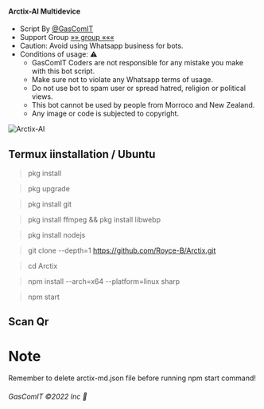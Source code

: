 #### Arctix-AI Multidevice 

- Script By [@GasComIT](https://gitHub.com/gascomit)
- Support Group [»» group «««](https://chat.whatsapp.com/J7CHUQ2WZbZ61tZTzJOjXY)
- Caution: Avoid using Whatsapp business for bots.
- Conditions of usage: ⚠️
    - GasComIT Coders are not responsible for any mistake you make with this bot script.
    - Make sure not to violate any Whatsapp terms of usage.
    - Do not use bot to spam user or spread hatred, religion or political views.
    - This bot cannot be used by people from Morroco and New Zealand.
    - Any image or code is subjected to copyright.
<img src="media/arctix.jpg" alt="Arctix-AI">

## Termux iinstallation / Ubuntu
> pkg install

> pkg upgrade

> pkg install git

> pkg install ffmpeg && pkg install libwebp

> pkg install nodejs

> git clone --depth=1 https://github.com/Royce-B/Arctix.git

> cd Arctix

> npm install --arch=x64 --platform=linux sharp

> npm start

## Scan Qr

# Note

Remember to delete arctix-md.json file before running npm start command!

###### GasComIT ©2022 Inc 🦀
